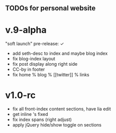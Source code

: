 TODOs for personal website
--------------------------

v.9-alpha
=========
"soft launch"
pre-release: ✓
  + add seth-desc to index and maybe blog index
  + fix blog-index layout
  + fix post display along right side
  + CC-by in footer
  + fix home % blog % [[twitter]] % links

v1.0-rc
=======
  + fix all front-index content sections, have lia edit
  + get inline <span>'s fixed
  + fix index spans (right adjust)
  + apply jQuery hide/show toggle on sections
